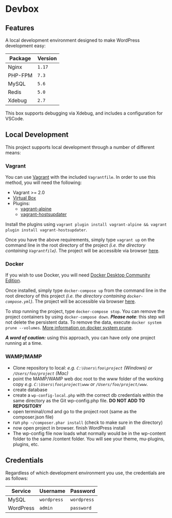 # Devbox

## Features

A local development environment designed to make WordPress development easy:

|Package|Version|
|---|---|
|Nginx|`1.17`|
|PHP-FPM|`7.3`|
|MySQL|`5.6`|
|Redis|`5.0`|
|Xdebug|`2.7`|

This box supports debugging via Xdebug, and includes a configuration for VSCode.

## Local Development

This project supports local development through a number of different means:

### Vagrant

You can use [Vagrant](https://www.vagrantup.com) with the included `Vagrantfile`. In order to use this method, you will need the following:

+ Vagrant >= 2.0
+ [Virtual Box](https://www.virtualbox.org/)
+ Plugins:
  + [vagrant-alpine](https://github.com/maier/vagrant-alpine)
  + [vagrant-hostsupdater](https://github.com/cogitatio/vagrant-hostsupdater)

Install the plugins using `vagrant plugin install vagrant-alpine && vagrant plugin install vagrant-hostsupdater`.

Once you have the above requirements, simply type `vagrant up` on the command line in the root directory of the project _(i.e. the directory containing `Vagrantfile`)_. The project will be accessible via browser [here](http://dev.box).

### Docker

If you wish to use Docker, you will need [Docker Desktop Community Edition](https://www.docker.com/products/docker-desktop).

Once installed, simply type `docker-compose up` from the command line in the root directory of this project _(i.e. the directory containing `docker-compose.yml`)_. The project will be accessible via browser [here](http://localhost).

To stop running the project, type `docker-compose stop`. You can remove the project containers  by using `docker-compose down`. _**Please note**_: this step will not delete the persistent data. To remove the data, execute `docker system prune --volumes`. [More information on docker system prune](https://docs.docker.com/engine/reference/commandline/system_prune/).

_**A word of caution:**_ using this approach, you can have only one project running at a time.

### WAMP/MAMP

+ Clone repository to local: _e.g. `C:\Users\foo\project` (Windows) or `/Users/foo/project` (Mac)_
+ point the MAMP/WAMP web doc root to the www folder of the working copy _e.g. `C:\Users\foo\project\www` or `/Users/foo/project/www`_.
+ create database
+ create a `wp-config-local.php` with the correct db credentials within the same directory as the Git wp-config.php file. **DO NOT ADD TO REPOSITORY**
+ open terminal/cmd and go to the project root (same as the composer.json file)
+ run `php ~/composer.phar install` (check to make sure in the directory)
+ now open project in browser. finish WordPress install
+ The wp-config file now loads what normally would be in the wp-content folder to the same /content folder.
You will see your theme, mu-plugins, plugins, etc.

## Credentials

Regardless of which development environment you use, the credentials are as follows:

|Service|Username|Password|
|---|---|---|
|MySQL|`wordpress`|`wordpress`|
|WordPress|`admin`|`password`|